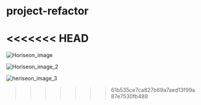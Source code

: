 # project-refactor
<<<<<<< HEAD
=======


![Horiseon_image](https://user-images.githubusercontent.com/61722709/111056782-b124a000-8436-11eb-8ca1-eef6188b79c7.png)

![Horiseon_image_2](https://user-images.githubusercontent.com/61722709/111056786-bd106200-8436-11eb-81f5-0f1b19a6b67f.png)

![heriseon_image_3](https://user-images.githubusercontent.com/61722709/111056775-a407b100-8436-11eb-8feb-aa2d84e87eb8.png)
>>>>>>> 61b535ce7ca827b69a7aed13f99a87e7530fb488
